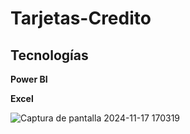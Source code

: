 # Tarjetas-Credito

## Tecnologías

**Power BI**

**Excel**

![Captura de pantalla 2024-11-17 170319](https://github.com/user-attachments/assets/bffd9a98-8d7d-4222-9cc9-a8b53cefb877)
